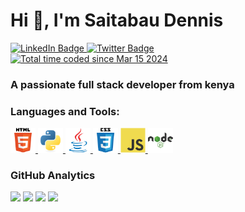 
<h1 align="left">Hi 👋, I'm Saitabau Dennis</h1>


  <div align="left" id="badges">
  <a href="https://www.linkedin.com/in/saitabau-dennis-115133280/">
    <img src="https://img.shields.io/badge/LinkedIn-blue?style=for-the-badge&logo=linkedin&logoColor=white,ho" alt="LinkedIn Badge"/>
  </a>
<!--   <a href="https://www.youtube.com/channel/UCoO82bia4WfA19iLEVUX2iw">
    <img src="https://img.shields.io/badge/YouTube-red?style=for-the-badge&logo=youtube&logoColor=white" alt="Youtube Badge"/>
  </a> -->
  <a href="https://twitter.com/isthat_saita/">
    <img src="https://img.shields.io/badge/Twitter-green?style=for-the-badge&logo=twitter&logoColor=white" alt="Twitter Badge"/>
  </a>
</div>
<div align="left">
  <a href="https://wakatime.com/@018e4118-cae8-4654-94e2-6123b764cc11"><img src="https://wakatime.com/badge/user/018e4118-cae8-4654-94e2-6123b764cc11.svg" alt="Total time coded since Mar 15 2024" /></a>
 <img src="https://komarev.com/ghpvc/?username=Saitabau-Dennis&style=flat-square&color=blue" alt=""/>
</div>
<h3 align="left">A passionate full stack developer from kenya</>
  
  <h3 align="left">Languages and Tools:</h3>
<p align="left"> 
<a href="https://www.w3.org/html/" target="_blank" rel="noreferrer"> <img src="https://raw.githubusercontent.com/devicons/devicon/master/icons/html5/html5-original-wordmark.svg" alt="html5" width="40" height="40"/> </a>
<a href="https://www.python.org" target="_blank" rel="noreferrer"> <img src="https://raw.githubusercontent.com/devicons/devicon/master/icons/python/python-original.svg" alt="python" width="40" height="40"/> </a>
<a href="https://www.java.com" target="_blank" rel="noreferrer"> <img src="https://raw.githubusercontent.com/devicons/devicon/master/icons/java/java-original.svg" alt="java" width="40" height="40"/> </a>
<a href="https://www.w3schools.com/css/" target="_blank" rel="noreferrer"> <img src="https://raw.githubusercontent.com/devicons/devicon/master/icons/css3/css3-original-wordmark.svg" alt="css3" width="40" height="40"/> </a>
<a href="https://developer.mozilla.org/en-US/docs/Web/JavaScript" target="_blank" rel="noreferrer"> <img src="https://raw.githubusercontent.com/devicons/devicon/master/icons/javascript/javascript-original.svg" alt="javascript" width="40" height="40"/> </a>
<a href="https://nodejs.org" target="_blank" rel="noreferrer"> <img src="https://raw.githubusercontent.com/devicons/devicon/master/icons/nodejs/nodejs-original-wordmark.svg" alt="nodejs" width="40" height="40"/> </a>
</p>

  
### GitHub Analytics
 
<img width="400" src="https://github-readme-stats.vercel.app/api?username=Saitabau-Dennis&count_private=true&show_icons=true&theme=tokyonight" />  <img width="425" src="https://streak-stats.demolab.com/?user=Saitabau-Dennis&theme=tokyonight" />
<img width="830" src="https://github-readme-activity-graph.vercel.app/graph?username=Saitabau-Dennis&bg_color=1F222E&color=F8D866&line=F85D7F&point=FFFFFF&area=true&hide_border=true" />
<img height="180em" src="https://github-readme-stats.vercel.app/api/top-langs/?username=Saitabau-Dennis&layout=compact&langs_count=7&theme=tokyonight"/>


  
<!-- Proudly created with GPRM ( https://gprm.itsvg.in ) -->
